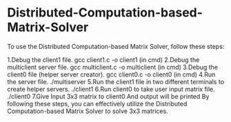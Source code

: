 ﻿# Distributed-Computation-based-Matrix-Solver


To use the Distributed Computation-based Matrix Solver, follow these steps:

1.Debug the client1 file.
        gcc client1.c -o client1  (in cmd)
2.Debug the multiclient server file.
        gcc multiclient.c -o multiclient  (in cmd)
3.Debug the client0 file (helper server creator).
        gcc client0.c -o client0  (in cmd)
4.Run the server file.
        ./multiserver
5.Run the client1 file in two different terminals to create helper servers.
        ./client1
6.Run client0 to take user input matrix file.
        ./client0
7.Give Input 3x3 matrix to client0
And output will be printed
By following these steps, you can effectively utilize the Distributed Computation-based Matrix Solver to solve 3x3 matrices.
